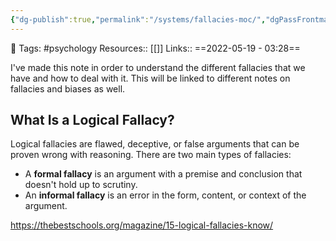 ```yaml
---
{"dg-publish":true,"permalink":"/systems/fallacies-moc/","dgPassFrontmatter":true,"noteIcon":"3","created":"2023-11-14T21:08:39.454+05:30","updated":"2024-01-13T13:28:36.248+05:30"}
---
```


🧶 Tags: #psychology
Resources:: [[]]
Links::
==2022-05-19 - 03:28==

I've made this note in order to understand the different fallacies that we have and how to deal with it. This will be linked to different notes on fallacies and biases as well.

## What Is a Logical Fallacy?
Logical fallacies are flawed, deceptive, or false arguments that can be proven wrong with reasoning. There are two main types of fallacies:

-   A **formal fallacy** is an argument with a premise and conclusion that doesn't hold up to scrutiny.
-   An **informal fallacy** is an error in the form, content, or context of the argument.

https://thebestschools.org/magazine/15-logical-fallacies-know/
